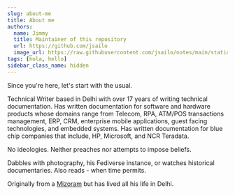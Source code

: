 ```yaml
---
slug: about-me
title: About me
authors:
  name: Jimmy
  title: Maintainer of this repository
  url: https://github.com/jsailo
  image_url: https://raw.githubusercontent.com/jsailo/notes/main/static/img/avatar.png
tags: [hola, hello]
sidebar_class_name: hidden
---
```


Since you're here, let's start with the usual. 

Technical Writer based in Delhi with over 17 years of writing technical documentation. Has written documentation for software and hardware products whose domains range from Telecom, RPA, ATM/POS transactions management, ERP, CRM, enterprise mobile applications, guest facing technologies, and embedded systems. Has written documentation for blue chip companies that include, HP, Microsoft, and NCR Teradata.

No ideologies. Neither preaches nor attempts to impose beliefs.

Dabbles with photography, his Fediverse instance, or watches historical documentaries. Also reads - when time permits.

Originally from a [Mizoram](https://en.wikipedia.org/wiki/Mizoram) but has lived all his life in Delhi.